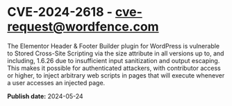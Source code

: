 # CVE-2024-2618 - cve-request@wordfence.com

The Elementor Header & Footer Builder plugin for WordPress is vulnerable to Stored Cross-Site Scripting via the size attribute in all versions up to, and including, 1.6.26 due to insufficient input sanitization and output escaping. This makes it possible for authenticated attackers, with contributor access or higher, to inject arbitrary web scripts in pages that will execute whenever a user accesses an injected page.

**Publish date:** 2024-05-24
